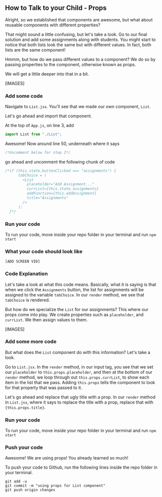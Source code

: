 ## How to Talk to your Child - Props

Alright, so we established that components are awesome, but what about reusable components with different properties? 

That might sound a little confusing, but let's take a look. Go to our final solution and add some assignments along with students. You might start to notice that both lists look the same but with different values. In fact, both lists are the same component!

Hmmm, but how do we pass different values to a component? We do so by passing properties to the component, otherwise known as props. 

We will get a little deeper into that in a bit. 

[IMAGES]

### Add some code

Navigate to `List.jsx`. You'll see that we made our own component, `List`. 

Let's go ahead and import that component.

At the top of `App.js`, on line 3, add

```js
import List from "./List";
```
Awesome! Now around line 50, underneath where it says

```js
/*Uncomment below for step 2*/
```
go ahead and uncomment the following chunk of code

```js
/*if (this.state.buttonClicked === "assignments") {
      tabChoice = (
        <List
          placeholder="Add Assignment..."
          currList={this.state.assignments}
          addFunction={this.addAssignment}
          title="Assignments"
        />
      );
  }*/
```

### Run your code

To run your code, move inside your repo folder in your terminal and run `npm start`

### What your code should look like

`[ADD SCREEN VID]`

### Code Explanation

Let's take a look at what this code means. Basically, what it is saying is that when we click the `Assignments` button, the list for assignments will be assigned to the variable `tabChoice`. In our `render` method, we see that `tabChoice` is rendered.

But how do we specialize the `List` for our assignments? This where our props come into play. We create properties such as `placeholder`, and `currList`. We then assign values to them.

[IMAGES]

### Add some more code

But what does the `List` component do with this information? Let's take a look. 

Go to `List.jsx`. In the `render` method, in our input tag, you see that we set our `placeholder` to `this.props.placeholder`, and then at the bottom of our `render` method, we loop through out `this.props.currList`, to show each item in the list that we pass. Adding `this.props` tells the component to look for that property that was passed to it.

Let's go ahead and replace that ugly title with a prop. In our `render` method in `List.jsx`, where it says to replace the title with a prop, replace that with `{this.props.title}`.

### Run your code

To run your code, move inside your repo folder in your terminal and run `npm start`

### Push your code
Awesome! We are using props! You already learned so much! 

To push your code to Github, run the following lines inside the repo folder in your terminal.

```
git add -u
git commit -m "using props for List component"
git push origin changes
```